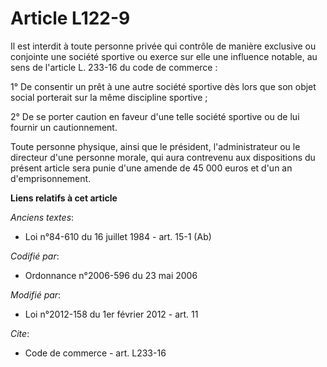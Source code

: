 # Article L122-9

Il est interdit à toute personne privée qui contrôle de manière exclusive ou conjointe une société sportive ou exerce sur
elle une influence notable, au sens de l'article L. 233-16 du code de commerce : 

1° De consentir un prêt à une autre société sportive dès lors que son objet social porterait sur la même discipline
sportive ; 

2° De se porter caution en faveur d'une telle société sportive ou de lui fournir un cautionnement. 

Toute personne physique, ainsi que le président, l'administrateur ou le directeur d'une personne morale, qui aura contrevenu
aux dispositions du présent article sera punie d'une amende de 45 000 euros et d'un an d'emprisonnement.

**Liens relatifs à cet article**

_Anciens textes_:

  - Loi n°84-610 du 16 juillet 1984 - art. 15-1 (Ab)

_Codifié par_:

  - Ordonnance n°2006-596 du 23 mai 2006

_Modifié par_:

  - Loi n°2012-158 du 1er février 2012 - art. 11

_Cite_:

  - Code de commerce - art. L233-16
